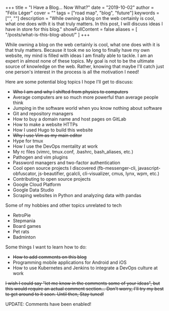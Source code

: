 +++
title = "I Have a Blog... Now What?"
date = "2019-10-02"
author = "Félix Léger"
cover = ""
tags = ["road map", "blog", "future"]
keywords = ["", ""]
description = "While owning a blog on the web certainly is cool, what one does with it is that truly matters. In this post, I will discuss ideas I have in store for this blog."
showFullContent = false
aliases = [
   "/posts/what-is-this-blog-about/"
]
+++

While owning a blog on the web certainly is cool, what one does with it is that truly matters. Because it took
me so long to finally have my own website, my mind is filled with ideas I am finally able to tackle. I am an
expert in almost none of these topics. My goal is not to be the ultimate source of knowledge on the web.
Rather, knowing that maybe I'll catch just one person's interest in the process is all the motivation I need!

Here are some potential blog topics I hope I'll get to discuss:

- <s>Who I am and why I shifted from physics to computers</s>
- Average computers are so much more powerful than average people think
- Jumping in the software world when you know nothing about software
- Git and repository managers
- How to buy a domain name and host pages on GitLab
- How to make a website HTTPs
- How I used Hugo to build this website
- <s>Why I use Vim as my main editor</s>
- Hype for tmux
- How I use the DevOps mentality at work
- My rc files (vimrc, tmux.conf, .bashrc, bash_aliases, etc.)
- Pathogen and vim plugins
- Password managers and two-factor authentication
- Cool open source projects I discovered (fb-messenger-cli, javascript-obfuscator, js-beautifier, gcalcli,
  cli-visualizer, cmus, lynx, wpm, etc.)
- Contributing to open source projects
- Google Cloud Platform
- Google Data Studio
- Scraping websites in Python and analyzing data with pandas

Some of my hobbies and other topics unrelated to tech

- RetroPie
- Stepmania
- Board games
- Pet rats
- Badminton

Some things I want to learn how to do:

- <s>How to add comments on this blog</s>
- Programming mobile applications for Android and iOS
- How to use Kubernetes and Jenkins to integrate a DevOps culture at work

<s>I wish I could say "let me know in the comments some of your ideas", but this would require an actual comment
section... Don't worry, I'll try my best to get around to it soon. Until then, Stay tuned!</s>

UPDATE: Comments have been enabled! 
